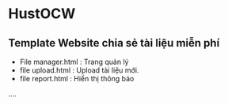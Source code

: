 # HustOCW
## Template Website chia sẻ tài liệu miễn phí
- File manager.html : Trang quản lý
- file upload.html : Upload tài liệu mới.
- file report.html : Hiển thị thông báo

....
